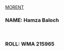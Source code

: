 <a href="https://morent-hb.netlify.app/">MORENT</a>
</br>
<h3>NAME: Hamza Baloch</h3>
</br>
<h3>ROLL: WMA 215965</h3>

 
